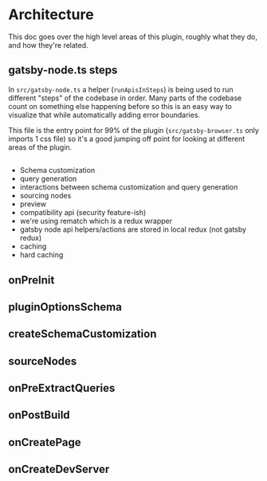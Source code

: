 # Architecture

This doc goes over the high level areas of this plugin, roughly what they do, and how they're related.

## gatsby-node.ts steps

In `src/gatsby-node.ts` a helper (`runApisInSteps`) is being used to run different "steps" of the codebase in order. Many parts of the codebase count on something else happening before so this is an easy way to visualize that while automatically adding error boundaries.

This file is the entry point for 99% of the plugin (`src/gatsby-browser.ts` only imports 1 css file) so it's a good jumping off point for looking at different areas of the plugin.

##

- Schema customization
- query generation
- interactions between schema customization and query generation
- sourcing nodes
- preview
- compatibility api (security feature-ish)
- we're using rematch which is a redux wrapper
- gatsby node api helpers/actions are stored in local redux (not gatsby redux)
- caching
- hard caching

## onPreInit

## pluginOptionsSchema

## createSchemaCustomization

## sourceNodes

## onPreExtractQueries

## onPostBuild

## onCreatePage

## onCreateDevServer
